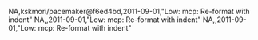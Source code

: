   NA,kskmori/pacemaker@f6ed4bd,2011-09-01,"Low: mcp: Re-format with indent"
  NA,[<f6ed4bd>](kskmori/pacemaker@f6ed4bd),2011-09-01,"Low: mcp: Re-format with indent"
  NA,[<f6ed4bd>](https://github.com/kskmori/pacemaker/commit/f6ed4bd),2011-09-01,"Low: mcp: Re-format with indent"
